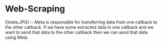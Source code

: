 # Web-Scraping
![meta.JPG] :- Meta is responsible for transferring data from one callback to the other callback. If we have some extracted data in one callback and we want to send that data to the other callback then we can send that data using Meta
